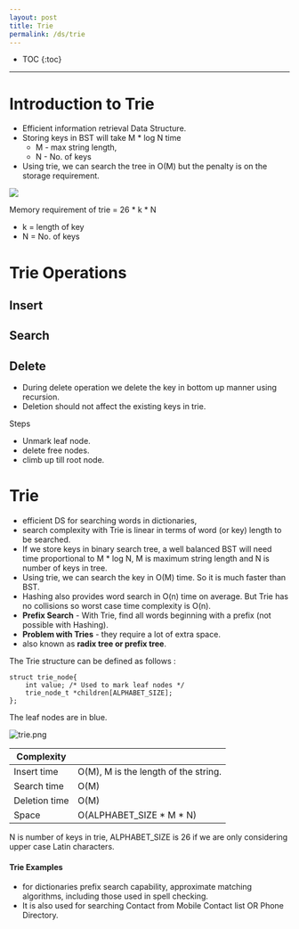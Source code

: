 ```yaml
---
layout: post
title: Trie
permalink: /ds/trie
---
```


- TOC
{:toc}

---

# Introduction to Trie
- Efficient information retrieval Data Structure.
- Storing keys in BST will take M * log N time
  - M - max string length, 
  - N - No. of keys
- Using trie, we can search the tree in O(M) but the penalty is on the storage requirement.

![]({{site.cdn}}/cse/ds/trie/trie.png)

Memory requirement of trie = 26 * k * N
- k = length of key
- N = No. of keys

# Trie Operations
## Insert
## Search

## Delete
- During delete operation we delete the key in bottom up manner using recursion.
- Deletion should not affect the existing keys in trie.

Steps
- Unmark leaf node.
- delete free nodes.
- climb up till root node.

# Trie
- efficient DS for searching words in dictionaries, 
- search complexity with Trie is linear in terms of word (or key) length to be searched. 
- If we store keys in binary search tree, a well balanced BST will need time proportional to M * log N, M is maximum string length and N is number of keys in tree. 
- Using trie, we can search the key in O(M) time. So it is much faster than BST.
- Hashing also provides word search in O(n) time on average. But Trie has no collisions so worst case time complexity is O(n).
- **Prefix Search** - With Trie, find all words beginning with a prefix (not possible with Hashing).
- **Problem with Tries** - they require a lot of extra space. 
- also known as **radix tree or prefix tree**.

The Trie structure can be defined as follows :
```
struct trie_node{
    int value; /* Used to mark leaf nodes */
    trie_node_t *children[ALPHABET_SIZE];
};
```
The leaf nodes are in blue.

![trie.png]({{site.cdn}}/cse/ds/tree/trie.png)

|Complexity||
|---|---|
Insert time   | O(M), M is the length of the string.
Search time   | O(M) 
Deletion time | O(M)
Space         | O(ALPHABET_SIZE * M * N) 

N is number of keys in trie, ALPHABET_SIZE is 26 if we are only considering upper case Latin characters.

#### Trie Examples 
- for dictionaries prefix search capability, approximate matching algorithms, including those used in spell checking. 
- It is also used for searching Contact from Mobile Contact list OR Phone Directory.
